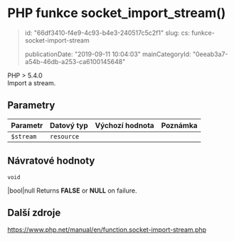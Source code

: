 PHP funkce socket_import_stream()
=================================

> id: "66df3410-f4e9-4c93-b4e3-240517c5c2f1"
> slug:
> 	cs: funkce-socket-import-stream
> 
> publicationDate: "2019-09-11 10:04:03"
> mainCategoryId: "0eeab3a7-a54b-46db-a253-ca6100145648"

PHP > 5.4.0<br/>
Import a stream.


Parametry
--------------

| Parametr | Datový typ | Výchozí hodnota | Poznámka |
|-----|-----|-----|-----|
| `$stream` | `resource` |  |  |


Návratové hodnoty
----------------

`void`

|bool|null Returns <b>FALSE</b> or <b>NULL</b> on failure.

Další zdroje
------------

https://www.php.net/manual/en/function.socket-import-stream.php
